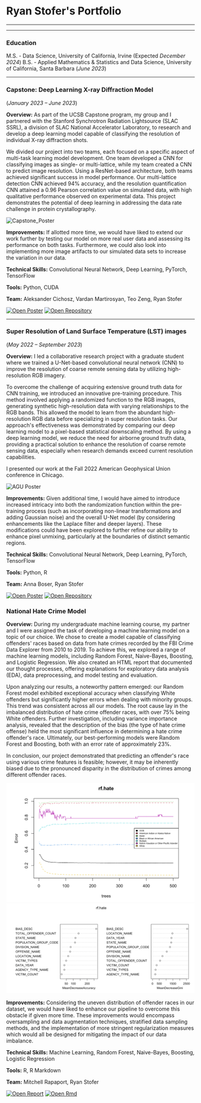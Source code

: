 # Ryan Stofer's Portfolio

---
---

### Education
M.S. - Data Science, University of California, Irvine (Expected _December 2024_)
B.S. - Applied Mathematics & Statistics and Data Science, University of California, Santa Barbara (_June 2023_)

___

### Capstone: Deep Learning X-ray Diffraction Model 
(_January 2023 – June 2023_)

**Overview:** As part of the UCSB Capstone program, my group and I partnered with the Stanford Synchrotron Radiation Lightsource (SLAC SSRL), a division of SLAC National Accelerator Laboratory, to research and develop a deep learning model capable of classifying the resolution of individual X-ray diffraction shots.

We divided our project into two teams, each focused on a specific aspect of multi-task learning model development. One team developed a CNN for classifying images as single- or multi-lattice, while my team created a CNN to predict image resolution. Using a ResNet-based architecture, both teams achieved significant success in model performance. Our multi-lattice detection  CNN achieved 94% accuracy, and the resolution quantification CNN attained a 0.96 Pearson correlation value on simulated data, with high qualitative performance observed on experimental data. This project demonstrates the potential of deep learning in addressing the data rate challenge in protein crystallography.

![Capstone_Poster](/assets/img/SLAC_Poster.png)

**Improvements:** If allotted more time, we would have liked to extend our work further by testing our model on more real user data and assessing its performance on both tasks. Furthermore, we could also look into implementing more image artifacts to our simulated data sets to increase the variation in our data.


**Technical Skills:** Convolutional Neural Network, Deep Learning, PyTorch, TensorFlow

**Tools:** Python, CUDA

**Team:** Aleksander Cichosz, Vardan Martirosyan, Teo Zeng, Ryan Stofer

[![Open Poster](https://img.shields.io/badge/PDF-View_Poster-green?logo=googledocs&logoColor=green)](https://github.com/rrstofer/rrstofer.github.io/blob/main/assets/img/SLAC_Poster.pdf) [![Open Repository](https://img.shields.io/badge/GitHub-View_Repository-green?logo=GitHub&logoColor=green)](https://github.com/dermen/resonet)

___

### Super Resolution of Land Surface Temperature (LST) images 
(_May 2022 – September 2023_)

**Overview:** I led a collaborative research project with a graduate student where we trained a U-Net-based convolutional neural network (CNN) to improve the resolution of coarse remote sensing data by utilizing high-resolution RGB imagery. 

To overcome the challenge of acquiring extensive ground truth data for CNN training, we introduced an innovative pre-training procedure. This method involved applying a randomized function to the RGB images, generating synthetic high-resolution data with varying relationships to the RGB bands. This allowed the model to learn from the abundant high-resolution RGB data before specializing in super resolution tasks. Our approach's effectiveness was demonstrated by comparing our deep learning model to a pixel-based statistical downscaling method. By using a deep learning model, we reduce the need for airborne ground truth data, providing a practical solution to enhance the resolution of coarse remote sensing data, especially when research demands exceed current resolution capabilities.

I presented our work at the Fall 2022 American Geophysical Union conference in Chicago.

![AGU Poster](/assets/img/AGU_Poster.png)

**Improvements:** Given additional time, I would have aimed to introduce increased intricacy into both the randomization function within the pre-training process (such as incorporating non-linear transformations and adding Gaussian noise) and the overall U-Net model (by considering enhancements like the Laplace filter and deeper layers). These modifications could have been explored to further refine our ability to enhance pixel unmixing, particularly at the boundaries of distinct semantic regions.


**Technical Skills:** Convolutional Neural Network, Deep Learning, PyTorch, TensorFlow

**Tools:** Python, R

**Team:** Anna Boser, Ryan Stofer

[![Open Poster](https://img.shields.io/badge/PDF-View_Poster-green?logo=googledocs&logoColor=green)](https://github.com/rrstofer/rrstofer.github.io/blob/main/assets/img/AGU_Poster.pdf) [![Open Repository](https://img.shields.io/badge/GitHub-View_Repository-green?logo=GitHub&logoColor=green)](https://github.com/ecohydro/lst-super-res)

### National Hate Crime Model

**Overview:** During my undergraduate machine learning course, my partner and I were assigned the task of developing a machine learning model on a topic of our choice. We chose to create a model capable of classifying offenders' races based on data from hate crimes recorded by the FBI Crime Data Explorer from 2010 to 2019. To achieve this, we explored a range of machine learning models, including Random Forest, Naive-Bayes, Boosting, and Logistic Regression. We also created an HTML report that documented our thought processes, offering explanations for exploratory data analysis (EDA), data preprocessing, and model testing and evaluation.

Upon analyzing our results, a noteworthy pattern emerged: our Random Forest model exhibited exceptional accuracy when classifying White offenders but significantly higher errors when dealing with minority groups. This trend was consistent across all our models. The root cause lay in the imbalanced distribution of hate crime offender races, with over 75% being White offenders. Further investigation, including variance importance analysis, revealed that the description of the bias (the type of hate crime offense) held the most significant influence in determining a hate crime offender's race. Ultimately, our best-performing models were Random Forest and Boosting, both with an error rate of approximately 23%.

In conclusion, our project demonstrated that predicting an offender's race using various crime features is feasible; however, it may be inherently biased due to the pronounced disparity in the distribution of crimes among different offender races.

![HC_1](/assets/img/hate_crime_1.PNG)
![HC_2](/assets/img/hate_crime_2.PNG)

**Improvements:**  Considering the uneven distribution of offender races in our dataset, we would have liked to enhance our pipeline to overcome this obstacle if given more time. These improvements would encompass oversampling and data augmentation techniques, stratified data sampling methods, and the implementation of more stringent regularization measures which would all be designed for mitigating the impact of our data imbalance.

**Technical Skills:** Machine Learning, Random Forest, Naive-Bayes, Boosting, Logistic Regression

**Tools:** R, R Markdown

**Team:** Mitchell Rapaport, Ryan Stofer

[![Open Report](https://img.shields.io/badge/HTML-View_Report-green?logo=html5&logoColor=green)](https://github.com/rrstofer/rrstofer.github.io/blob/main/assets/img/hate_crime_project.html) [![Open Rmd](https://img.shields.io/badge/R-View_Report-green?logo=R&logoColor=green
)](https://raw.githubusercontent.com/rrstofer/rrstofer.github.io/main/assets/img/hate_crime_project.Rmd)
